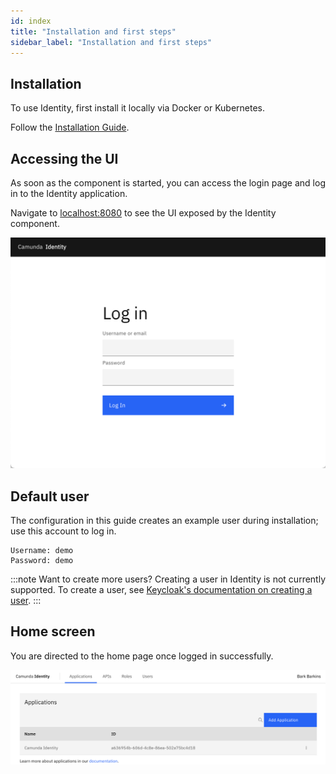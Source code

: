 ```yaml
---
id: index
title: "Installation and first steps"
sidebar_label: "Installation and first steps"
---
```


## Installation

To use Identity, first install it locally via Docker or Kubernetes.

Follow the [Installation Guide](/docs/self-managed/platform-deployment/).

## Accessing the UI

As soon as the component is started, you can access the login page and log in to the Identity application.

Navigate to [localhost:8080](http://localhost:8080) to see the UI exposed by the Identity component.

![identity-login-page](./img/identity-login-page.png)

## Default user

The configuration in this guide creates an example user during installation; use this account to log in.

```text
Username: demo
Password: demo
```

:::note Want to create more users?
Creating a user in Identity is not currently supported. To create a user, see
[Keycloak's documentation on creating a user](https://www.keycloak.org/docs/latest/server_admin/#proc-creating-user_server_administration_guide).
:::

## Home screen

You are directed to the home page once logged in successfully.

![identity-landing-page](./img/identity-landing-page.png)
